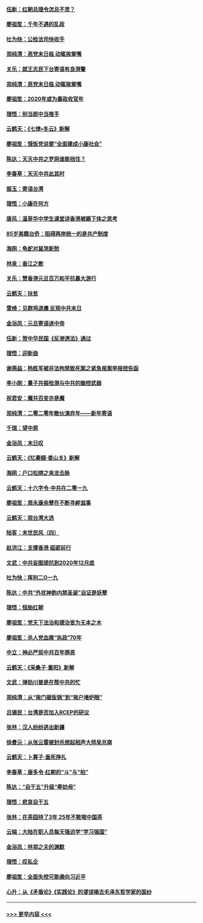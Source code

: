#### [伍新：红朝总理令怎总不灵？](../pages/nsc993/n11770813.md?t=01070844) 
#### [廖祖笙：千年不遇的乱政](../pages/nsc993/n11770373.md?t=01070844) 
#### [吐为快：公检法司快收手](../pages/nsc993/n11770359.md?t=01070844) 
#### [郑纯清：恶党末日临 动辄挨掌嘴](../pages/nsc993/n11769912.md?t=01070844) 
#### [关乐：就王志民下台寄语有良港警](../pages/nsc993/n11769903.md?t=01070844) 
#### [郑纯清：恶党末日临 动辄挨掌嘴](../pages/nsc993/n11769356.md?t=01070844) 
#### [廖祖笙：2020年或为暴政收官年](../pages/nsc993/n11768216.md?t=01070844) 
#### [理悟：别当郎中当推手](../pages/nsc993/n11768243.md?t=01070844) 
#### [云鹤天：《七律▪冬云》新解](../pages/nsc993/n11768204.md?t=01070844) 
#### [廖祖笙：饿饭党说要“全面建成小康社会”](../pages/nsc993/n11767482.md?t=01070844) 
#### [陈达：天灭中共之罗网谁能挡住？](../pages/nsc993/n11767465.md?t=01070844) 
#### [李春草：天灭中共此其时](../pages/nsc993/n11767452.md?t=01070844) 
#### [振玉：寄语台湾](../pages/nsc993/n11767432.md?t=01070844) 
#### [理悟：小康在何方](../pages/nsc993/n11767394.md?t=01070844) 
#### [唐风：温哥华中学生课堂讲香港被踢下体之思考](../pages/nsc993/n11766848.md?t=01070844) 
#### [85岁美籍台侨：阻碍两岸统一的是共产制度](../pages/nsc993/n11765043.md?t=01070844) 
#### [海网：龟蛇对鼠哭新愁](../pages/nsc993/n11764895.md?t=01070844) 
#### [林泉：香江之歌](../pages/nsc993/n11764415.md?t=01070844) 
#### [关乐：赞香港元旦百万和平抗暴大游行](../pages/nsc993/n11764382.md?t=01070844) 
#### [云鹤天：扶贫](../pages/nsc993/n11764245.md?t=01070844) 
#### [雪绮：见群鸡退鹰  反观中共末日](../pages/nsc993/n11762112.md?t=01070844) 
#### [金浴凤：元旦寄语迷中帝](../pages/nsc993/n11761788.md?t=01070844) 
#### [伍新：贺中华民国《反渗透法》通过](../pages/nsc993/n11761994.md?t=01070844) 
#### [理悟：迎新曲](../pages/nsc993/n11761152.md?t=01070844) 
#### [谢燕益：杨胜军被非法拘禁致死案之紧急报案举报控告函](../pages/nsc993/n11756134.md?t=01070844) 
#### [李小刚：量子共振检测与中共的脑控武器](../pages/nsc993/n11754518.md?t=01070844) 
#### [祝君安：魔共百变亦是魔](../pages/nsc993/n11754469.md?t=01070844) 
#### [郑纯清：二零二零年散伙演弃年——新年寄语](../pages/nsc993/n11754195.md?t=01070844) 
#### [千瑞：望中原](../pages/nsc993/n11754159.md?t=01070844) 
#### [金浴凤：末日叹](../pages/nsc993/n11752359.md?t=01070844) 
#### [云鹤天：《忆秦娥‧娄山关》新解](../pages/nsc993/n11752348.md?t=01070844) 
#### [海网：户口松绑之来龙去脉](../pages/nsc993/n11752328.md?t=01070844) 
#### [云鹤天：十六字令‧中共在二零一九](../pages/nsc993/n11752305.md?t=01070844) 
#### [廖祖笙：周永康余孽在不断寻衅滋事](../pages/nsc993/n11751013.md?t=01070844) 
#### [云鹤天：观台湾大选](../pages/nsc993/n11751007.md?t=01070844) 
#### [陆客：末世民风（四）](../pages/nsc993/n11749203.md?t=01070844) 
#### [赵洪江：支撑香港 砥砺前行](../pages/nsc993/n11748482.md?t=01070844) 
#### [文武：中共妄图顽抗到2020年12月底](../pages/nsc993/n11748446.md?t=01070844) 
#### [吐为快：挥别二O一九](../pages/nsc993/n11748411.md?t=01070844) 
#### [陈达：中共“外扰神韵内禁圣诞”自证是妖孽](../pages/nsc993/n11748226.md?t=01070844) 
#### [理悟：怪胎红朝](../pages/nsc993/n11748206.md?t=01070844) 
#### [廖祖笙：党天下法治和德治皆为无本之木](../pages/nsc993/n11748135.md?t=01070844) 
#### [廖祖笙：杀人党血腥“执政”70年](../pages/nsc993/n11745144.md?t=01070844) 
#### [中立：神必严惩中共百年罪恶](../pages/nsc993/n11744970.md?t=01070844) 
#### [云鹤天：《采桑子‧重阳》新解](../pages/nsc993/n11744948.md?t=01070844) 
#### [文武：弹劾川普是在帮中共的忙](../pages/nsc993/n11744758.md?t=01070844) 
#### [郑纯清：从“挨门砸饭锅”到“挨户堵炉眼”](../pages/nsc993/n11744745.md?t=01070844) 
#### [吕锡民：台湾是否加入RCEP的研议](../pages/nsc993/n11744701.md?t=01070844) 
#### [张林：汉人纷纷逃出新疆](../pages/nsc993/n11743530.md?t=01070844) 
#### [徐曼沅：从张云雷被封杀想起相声大师吴兆南](../pages/nsc993/n11741816.md?t=01070844) 
#### [云鹤天：卜算子‧垂死挣扎](../pages/nsc993/n11739956.md?t=01070844) 
#### [李春草：唐多令‧红朝的“斗”与“拍”](../pages/nsc993/n11739830.md?t=01070844) 
#### [陈达：“自干五”升级“牵妨母”](../pages/nsc993/n11739724.md?t=01070844) 
#### [理悟：悲哀自干五](../pages/nsc993/n11739547.md?t=01070844) 
#### [张林：在茶园待了3年 25年不敢喝中国茶](../pages/nsc993/n11739240.md?t=01070844) 
#### [云端：大陆在职人员每天强迫学“学习强国”](../pages/nsc993/n11738735.md?t=01070844) 
#### [金浴凤：林郑之夫的渊默](../pages/nsc993/n11737735.md?t=01070844) 
#### [理悟：叹私企](../pages/nsc993/n11737715.md?t=01070844) 
#### [廖祖笙：全面失控可能袭向习近平](../pages/nsc993/n11737704.md?t=01070844) 
#### [心升：从《矛盾论》《实践论》的谬误揭去毛泽东哲学家的面纱](../pages/nsc993/n11736962.md?t=01070844) 

----
#### [ >>> 更早内容 <<< ](../indexes/nsc993-earlier.md)

